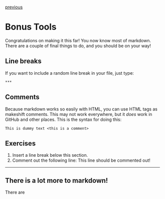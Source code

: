 [previous](/lists_and_links.md)

# Bonus Tools

Congratulations on making it this far! You now know most of markdown. There are a couple of final things to do, and you should be on your way!

## Line breaks

If you want to include a random line break in your file, just type:

```
***
```

## Comments

Because markdown works so easily with HTML, you can use HTML tags as makeshift comments. This may not work everywhere, but it *does* work in GitHub and other places. This is the syntax for doing this:

```
This is dummy text <this is a comment>
```

## Exercises

1. Insert a line break below this section.
2. Comment out the following line:
This line should be commented out!

******

## There is a lot more to markdown!

There are 
